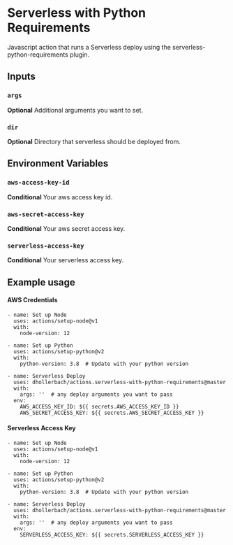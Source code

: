 # Serverless with Python Requirements

Javascript action that runs a Serverless deploy using the serverless-python-requirements plugin.

## Inputs

### `args`

**Optional** Additional arguments you want to set.

### `dir`

**Optional** Directory that serverless should be deployed from.

## Environment Variables

### `aws-access-key-id`

**Conditional** Your aws access key id.

### `aws-secret-access-key`

**Conditional** Your aws secret access key.

### `serverless-access-key`

**Conditional** Your serverless access key.

## Example usage

#### AWS Credentials
```
- name: Set up Node
  uses: actions/setup-node@v1
  with:
    node-version: 12

- name: Set up Python
  uses: actions/setup-python@v2
  with:
    python-version: 3.8  # Update with your python version

- name: Serverless Deploy
  uses: dhollerbach/actions.serverless-with-python-requirements@master
  with:
    args: ''  # any deploy arguments you want to pass
  env:
    AWS_ACCESS_KEY_ID: ${{ secrets.AWS_ACCESS_KEY_ID }}
    AWS_SECRET_ACCESS_KEY: ${{ secrets.AWS_SECRET_ACCESS_KEY }}
```
#### Serverless Access Key
```
- name: Set up Node
  uses: actions/setup-node@v1
  with:
    node-version: 12

- name: Set up Python
  uses: actions/setup-python@v2
  with:
    python-version: 3.8  # Update with your python version

- name: Serverless Deploy
  uses: dhollerbach/actions.serverless-with-python-requirements@master
  with:
    args: ''  # any deploy arguments you want to pass
  env:
    SERVERLESS_ACCESS_KEY: ${{ secrets.SERVERLESS_ACCESS_KEY }}
```
